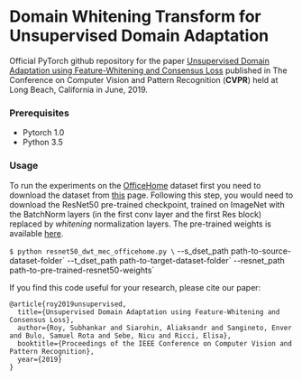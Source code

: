 # Domain Whitening Transform for Unsupervised Domain Adaptation


Official PyTorch github repository for the paper [Unsupervised Domain Adaptation using Feature-Whitening and Consensus Loss](http://openaccess.thecvf.com/content_CVPR_2019/html/Roy_Unsupervised_Domain_Adaptation_Using_Feature-Whitening_and_Consensus_Loss_CVPR_2019_paper.html) published in The Conference on Computer Vision and Pattern Recognition (**CVPR**) held at Long Beach, California in June, 2019.

### Prerequisites
* Pytorch 1.0
* Python 3.5

### Usage
To run the experiments on the [OfficeHome](http://hemanthdv.org/OfficeHome-Dataset/) dataset first you need to download the dataset from [this](https://drive.google.com/file/d/0B81rNlvomiwed0V1YUxQdC1uOTg/view) page. Following this step, you would need to download the ResNet50 pre-trained checkpoint, trained on ImageNet with the BatchNorm layers (in the first conv layer and the first Res block) replaced by *whitening* normalization layers. The pre-trained weights is available [here](https://drive.google.com/file/d/1Iw3pCXdiAiJJnZDzh7UToBNQipIVeMS2/view?usp=sharing).

`$ python resnet50_dwt_mec_officehome.py \`
--s_dset_path path-to-source-dataset-folder\`
--t_dset_path path-to-target-dataset-folder\`
--resnet_path path-to-pre-trained-resnet50-weights`

If you find this code useful for your research, please cite our paper:
```
@article{roy2019unsupervised,
  title={Unsupervised Domain Adaptation using Feature-Whitening and Consensus Loss},
  author={Roy, Subhankar and Siarohin, Aliaksandr and Sangineto, Enver and Bulo, Samuel Rota and Sebe, Nicu and Ricci, Elisa},
  booktitle={Proceedings of the IEEE Conference on Computer Vision and Pattern Recognition},
  year={2019}
}
```

